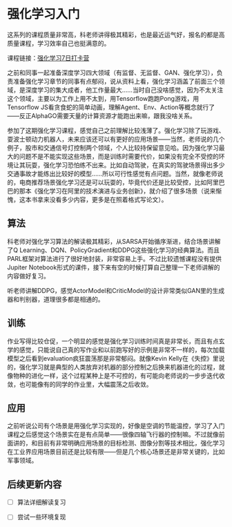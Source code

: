 # 强化学习入门

这系列的课程质量非常高，科老师讲得极其精彩，也是最近运气好，报名的都是高质量课程，学习效率自己也挺满意的。

课程链接：[强化学习7日打卡营](https://aistudio.baidu.com/aistudio/education/group/info/1335)

之前和同事一起准备深度学习四大领域（有监督、无监督、GAN、强化学习），负责准备强化学习章节的同事有点郁闷，说从资料上看，强化学习涵盖了前面三个领域，是深度学习的集大成者，他工作量最大……当时自己没啥感觉，因为不太关注这个领域，主要以为工作上用不太到，用Tensorflow跑跑Pong游戏，用Tensorflow JS看贪食蛇的简单动画，理解Agent、Env、Action等概念就行了——反正AlphaGO需要天量的计算资源才能跑出来嘛，跟我没啥关系。

参加了这期强化学习课程，感觉自己之前理解比较浅薄了。强化学习除了玩游戏、耍波士顿动力机器人，未来应该还可以有更好的应用场景——当然，老师说的几个例子，股市和交通信号灯控制两个领域，个人比较持保留意见哈。因为强化学习最大的问题不是不能实现这些场景，而是训练时需要代价，如果没有完全不受控的环境让其玩耍，强化学习恐怕练不出来。比如自动驾驶，在真实的驾驶场景得出多少交通事故才能练出比较好的模型……所以可行性感觉有点问题。当然，就像老师说的，电商推荐场景强化学习还是可以玩耍的，毕竟代价还是比较受控，比如阿里巴巴的那本《强化学习在阿里的技术演进与业务创新》，就介绍了很多场景（说来惭愧，这本书拿来没看多少内容，更多是在照着格式写论文）。

## 算法

科老师对强化学习算法的解读极其精彩，从SARSA开始循序渐进，结合场景讲解了Q Learning、DQN、PolicyGradient和DDPG这些强化学习的经典算法。而且PARL框架对算法进行了很好地封装，非常容易上手。不过比较遗憾课程没有提供Jupiter Notebook形式的课件，接下来有空的时候打算自己整理一下老师讲解的内容做好复习。

听老师讲解DDPG，感觉ActorModel和CriticModel的设计非常类似GAN里的生成器和判别器，道理很多都是相通的。

## 训练

作业写得比较仓促，一个明显的感觉是强化学习训练时间真是非常长，而且有点玄学的感觉，只能说自己真的写作业和以前跑写好的示例是非常不一样的，每次加载模型之后看到evaluation疯狂震荡那是非常郁闷。就像Kevin Kelly在《失控》里说的，强化学习就是典型的人类放弃对机器的部分控制之后换来机器进化的过程，就像物种的进化一样，这个过程某种上是不可控的，有可能向老师说的一步步迭代收敛，也可能像有的同学的作业里，大幅震荡之后收敛。 

## 应用

之前听说公司有个场景是用强化学习实现的，好像是空调的节能温控，学习了入门课程之后感觉这个场景实在是有点简单——很像四轴飞行器的控制嘛。不过就像前面讲的，和目前有非常明确应用场景的目标检测、图像分割等技术相比，强化学习在工业界应用场景目前还是比较有限——但是几个核心场景还是非常关键的，比如军事领域。

## 后续更新内容

- [ ] 算法详细解读复习
- [ ] 尝试一些环境复现



